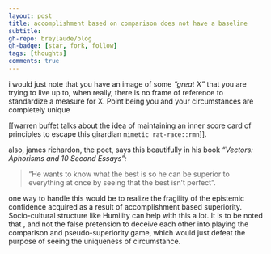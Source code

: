 ```yaml
---
layout: post
title: accomplishment based on comparison does not have a baseline
subtitle: 
gh-repo: breylaude/blog
gh-badge: [star, fork, follow]
tags: [thoughts]
comments: true
---
```


i would just note that you have an image of some *“great X”* that you are trying to live up to, when really, there is no frame of reference to standardize a measure for X. Point being you and your circumstances are completely unique

[[warren buffet talks about the idea of maintaining an inner score card of principles to escape this girardian `mimetic rat-race::rmn`]].

also, james richardon, the poet, says this beautifully in his book *“Vectors: Aphorisms and 10 Second Essays”:*

> “He wants to know what the best is so he can be superior to everything at once by seeing that the best isn’t perfect”.

one way to handle this would be to realize the fragility of the epistemic confidence acquired as a result of accomplishment based superiority. Socio-cultural structure like Humility can help with this a lot. It is to be noted that , and not the false pretension to deceive each other into playing the comparison and pseudo-superiority game, which would just defeat the purpose of seeing the uniqueness of circumstance.
